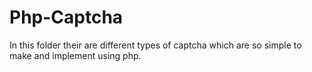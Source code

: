# Php-Captcha
In this folder their are different types of captcha which are so simple to make and implement using php.
